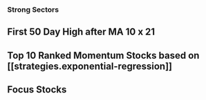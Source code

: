 
### Strong Sectors

## First 50 Day High after MA 10 x 21

## Top 10 Ranked Momentum Stocks based on [[strategies.exponential-regression]]

## Focus Stocks
